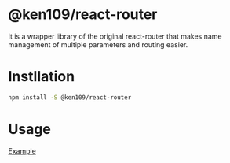 # @ken109/react-router

It is a wrapper library of the original react-router that makes name management of multiple parameters and routing easier.

# Instllation

```bash
npm install -S @ken109/react-router
```

# Usage

[Example](https://github.com/ken109/react-router-example)
